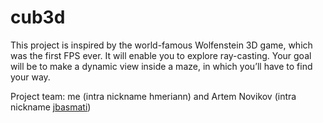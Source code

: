 # cub3d
This project is inspired by the world-famous Wolfenstein 3D game, which was the first FPS ever. It will enable you to explore ray-casting. Your goal will be to make a dynamic view inside a maze, in which you’ll have to find your way.

Project team:
me (intra nickname hmeriann) and
Artem Novikov (intra nickname [jbasmati](https://github.com/Archi669))

